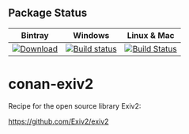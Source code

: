 ## Package Status

| Bintray | Windows | Linux & Mac | 
|:--------:|:---------:|:-------------:|
|[ ![Download](https://api.bintray.com/packages/piponazo/piponazo/Exiv2%3Apiponazo/images/download.svg) ](https://bintray.com/piponazo/piponazo/Exiv2%3Apiponazo/_latestVersion) | [![Build status](https://ci.appveyor.com/api/projects/status/b369nyj576dl7pru/branch/testing%2F0.27?svg=true)](https://ci.appveyor.com/project/piponazo/conan-exiv2/branch/testing%2F0.27) | [![Build Status](https://travis-ci.org/piponazo/conan-exiv2.svg?branch=testing%2F0.27)](https://travis-ci.org/piponazo/conan-exiv2) | 

# conan-exiv2
Recipe for the open source library Exiv2:

https://github.com/Exiv2/exiv2
